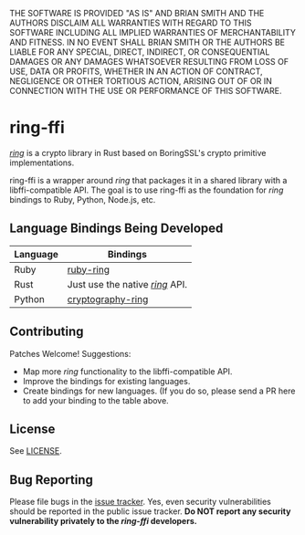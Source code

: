 THE SOFTWARE IS PROVIDED "AS IS" AND BRIAN SMITH AND THE AUTHORS DISCLAIM
ALL WARRANTIES WITH REGARD TO THIS SOFTWARE INCLUDING ALL IMPLIED WARRANTIES
OF MERCHANTABILITY AND FITNESS. IN NO EVENT SHALL BRIAN SMITH OR THE AUTHORS
BE LIABLE FOR ANY SPECIAL, DIRECT, INDIRECT, OR CONSEQUENTIAL DAMAGES OR ANY
DAMAGES WHATSOEVER RESULTING FROM LOSS OF USE, DATA OR PROFITS, WHETHER IN
AN ACTION OF CONTRACT, NEGLIGENCE OR OTHER TORTIOUS ACTION, ARISING OUT OF
OR IN CONNECTION WITH THE USE OR PERFORMANCE OF THIS SOFTWARE.



ring-ffi
========

[*ring*](https://github.com/briansmith/ring) is a crypto library in Rust based
on BoringSSL's crypto primitive implementations.

ring-ffi is a wrapper around *ring* that packages it in a shared library with a
libffi-compatible API. The goal is to use ring-ffi as the foundation for
*ring* bindings to Ruby, Python, Node.js, etc.



Language Bindings Being Developed
---------------------------------

Language     | Bindings
------------ | --------
Ruby         | [ruby-ring](https://github.com/cryptosphere/ruby-ring)
Rust         | Just use the native [*ring*](https://github.com/briansmith/ring) API.
Python       | [cryptography-ring](https://github.com/reaperhulk/cryptography-ring)
 

Contributing
------------

Patches Welcome! Suggestions:

* Map more *ring* functionality to the libffi-compatible API.
* Improve the bindings for existing languages.
* Create bindings for new languages. (If you do so, please send a PR here to
  add your binding to the table above.



License
-------

See [LICENSE](LICENSE).



Bug Reporting
-------------

Please file bugs in the
[issue tracker](https://github.com/briansmith/ring-ffi/issues). Yes, even
security vulnerabilities should be reported in the public issue tracker. **Do
NOT report any security vulnerability privately to
the *ring-ffi* developers.**
